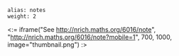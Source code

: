 ````
alias: notes
weight: 2
````

<:= iframe("See http://nrich.maths.org/6016/note", "http://nrich.maths.org/6016/note?mobile=1", 700, 1000, image="thumbnail.png") :>